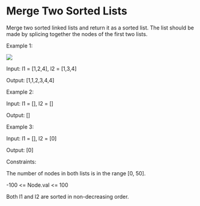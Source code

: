 # Merge Two Sorted Lists

Merge two sorted linked lists and return it as a sorted list. The list should be made by splicing together the nodes of the first two lists.

 

Example 1:

<img src="https://assets.leetcode.com/uploads/2020/10/03/merge_ex1.jpg">

Input: l1 = [1,2,4], l2 = [1,3,4]

Output: [1,1,2,3,4,4]

Example 2:

Input: l1 = [], l2 = []

Output: []

Example 3:

Input: l1 = [], l2 = [0]

Output: [0]
 

Constraints:

The number of nodes in both lists is in the range [0, 50].

-100 <= Node.val <= 100

Both l1 and l2 are sorted in non-decreasing order.
